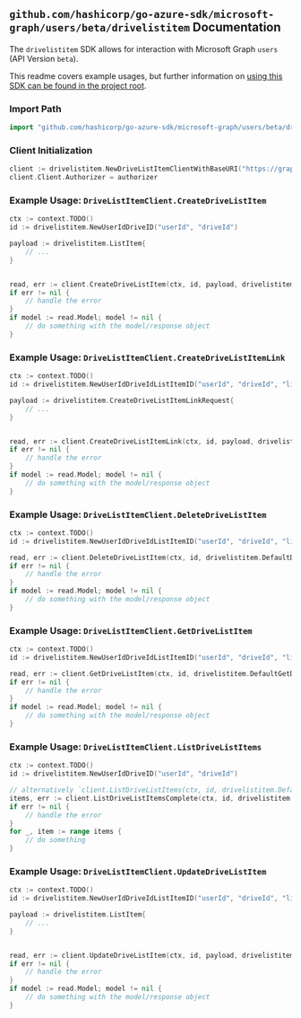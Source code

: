 
## `github.com/hashicorp/go-azure-sdk/microsoft-graph/users/beta/drivelistitem` Documentation

The `drivelistitem` SDK allows for interaction with Microsoft Graph `users` (API Version `beta`).

This readme covers example usages, but further information on [using this SDK can be found in the project root](https://github.com/hashicorp/go-azure-sdk/tree/main/docs).

### Import Path

```go
import "github.com/hashicorp/go-azure-sdk/microsoft-graph/users/beta/drivelistitem"
```


### Client Initialization

```go
client := drivelistitem.NewDriveListItemClientWithBaseURI("https://graph.microsoft.com")
client.Client.Authorizer = authorizer
```


### Example Usage: `DriveListItemClient.CreateDriveListItem`

```go
ctx := context.TODO()
id := drivelistitem.NewUserIdDriveID("userId", "driveId")

payload := drivelistitem.ListItem{
	// ...
}


read, err := client.CreateDriveListItem(ctx, id, payload, drivelistitem.DefaultCreateDriveListItemOperationOptions())
if err != nil {
	// handle the error
}
if model := read.Model; model != nil {
	// do something with the model/response object
}
```


### Example Usage: `DriveListItemClient.CreateDriveListItemLink`

```go
ctx := context.TODO()
id := drivelistitem.NewUserIdDriveIdListItemID("userId", "driveId", "listItemId")

payload := drivelistitem.CreateDriveListItemLinkRequest{
	// ...
}


read, err := client.CreateDriveListItemLink(ctx, id, payload, drivelistitem.DefaultCreateDriveListItemLinkOperationOptions())
if err != nil {
	// handle the error
}
if model := read.Model; model != nil {
	// do something with the model/response object
}
```


### Example Usage: `DriveListItemClient.DeleteDriveListItem`

```go
ctx := context.TODO()
id := drivelistitem.NewUserIdDriveIdListItemID("userId", "driveId", "listItemId")

read, err := client.DeleteDriveListItem(ctx, id, drivelistitem.DefaultDeleteDriveListItemOperationOptions())
if err != nil {
	// handle the error
}
if model := read.Model; model != nil {
	// do something with the model/response object
}
```


### Example Usage: `DriveListItemClient.GetDriveListItem`

```go
ctx := context.TODO()
id := drivelistitem.NewUserIdDriveIdListItemID("userId", "driveId", "listItemId")

read, err := client.GetDriveListItem(ctx, id, drivelistitem.DefaultGetDriveListItemOperationOptions())
if err != nil {
	// handle the error
}
if model := read.Model; model != nil {
	// do something with the model/response object
}
```


### Example Usage: `DriveListItemClient.ListDriveListItems`

```go
ctx := context.TODO()
id := drivelistitem.NewUserIdDriveID("userId", "driveId")

// alternatively `client.ListDriveListItems(ctx, id, drivelistitem.DefaultListDriveListItemsOperationOptions())` can be used to do batched pagination
items, err := client.ListDriveListItemsComplete(ctx, id, drivelistitem.DefaultListDriveListItemsOperationOptions())
if err != nil {
	// handle the error
}
for _, item := range items {
	// do something
}
```


### Example Usage: `DriveListItemClient.UpdateDriveListItem`

```go
ctx := context.TODO()
id := drivelistitem.NewUserIdDriveIdListItemID("userId", "driveId", "listItemId")

payload := drivelistitem.ListItem{
	// ...
}


read, err := client.UpdateDriveListItem(ctx, id, payload, drivelistitem.DefaultUpdateDriveListItemOperationOptions())
if err != nil {
	// handle the error
}
if model := read.Model; model != nil {
	// do something with the model/response object
}
```
